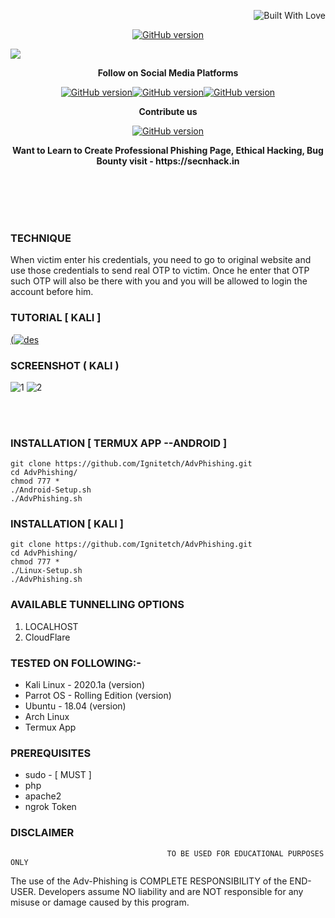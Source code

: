 <p align="right">
  <a><img title="Built With Love" src="https://forthebadge.com/images/badges/uses-html.svg" ></a>
 </p>
<p align="center">
<a href="https://github.com/Ignitetch/AdvPhishing/releases"><img title="GitHub version" src="https://img.shields.io/badge/version-2.2-blue" ></a>  
</p>
<img src="https://user-images.githubusercontent.com/55870659/92557010-185f5e80-f220-11ea-8d70-6a5208433ea6.png">
<p align="center">
  <b> Follow on Social Media Platforms </b>
</p>
<p align="center">
<a href="https://www.facebook.com/secnhack"><img title="GitHub version" src="https://img.shields.io/badge/-Facebook-blue" ></a><a href="https://www.youtube.com/channel/UCfBDWui9dSRbCmT32jf848Q"><img title="GitHub version" src="https://img.shields.io/badge/-youtube-red" ></a><a href="https://twitter.com/secnhack?lang=en"><img title="GitHub version" src="https://img.shields.io/badge/-Twitter-blue" ></a>
</p>
<p align="center">
  <b> Contribute us</b>
</p>
<p align="center">
<a href="https://www.paypal.com/paypalme2/Goyal827"><img title="GitHub version" src="https://camo.githubusercontent.com/ae8af018f80649f3d379eb23dbf59acceaffa24e/68747470733a2f2f6c69626572617061792e636f6d2f6173736574732f776964676574732f646f6e6174652e737667"></a>
</p>
<p align="center">
  <b> Want to Learn to Create Professional Phishing Page, Ethical Hacking, Bug Bounty visit - https://secnhack.in  </b>
</p>

<br>
<br>
<br>
<br>


### TECHNIQUE
When victim enter his credentials, you need to go to original website and use those credentials to send real OTP to victim. Once he enter that OTP such OTP will also be there with you and you will be allowed to login the account before him.

### TUTORIAL [ KALI ]
[(![des](https://user-images.githubusercontent.com/55870659/77065337-7b7de000-69b7-11ea-915d-4dad81d2e892.png)](https://www.youtube.com/watch?v=U1nYsNLlFsw)

### SCREENSHOT ( KALI )
![1](https://user-images.githubusercontent.com/55870659/92330976-02e00e00-f041-11ea-9c32-bc33d2971b06.png)
![2](https://user-images.githubusercontent.com/55870659/92331173-a8e04800-f042-11ea-8fd9-5aee83441280.png)

<br>
<br>





### INSTALLATION [ TERMUX APP --ANDROID ]
```
git clone https://github.com/Ignitetch/AdvPhishing.git
cd AdvPhishing/
chmod 777 *
./Android-Setup.sh
./AdvPhishing.sh
```

### INSTALLATION [ KALI ]
```
git clone https://github.com/Ignitetch/AdvPhishing.git
cd AdvPhishing/
chmod 777 *
./Linux-Setup.sh
./AdvPhishing.sh
```
### AVAILABLE TUNNELLING OPTIONS
1. LOCALHOST
2. CloudFlare 
### TESTED ON FOLLOWING:-
* Kali Linux - 2020.1a (version)
* Parrot OS - Rolling Edition (version)
* Ubuntu - 18.04 (version)
* Arch Linux
* Termux App
### PREREQUISITES
* sudo - [ MUST ]
* php
* apache2
* ngrok Token


### DISCLAIMER
                                       TO BE USED FOR EDUCATIONAL PURPOSES ONLY

The use of the Adv-Phishing is COMPLETE RESPONSIBILITY of the END-USER. Developers assume NO liability and are NOT responsible for any misuse or damage caused by this program. 
